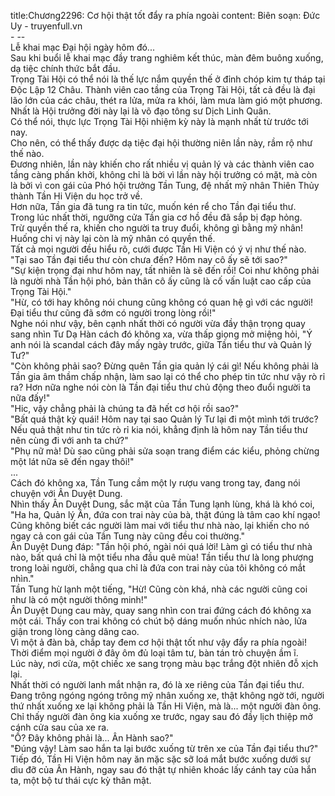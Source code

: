 title:Chương2296: Cơ hội thật tốt đẩy ra phía ngoài
content:
Biên soạn: Đức Uy - truyenfull.vn<br>- --<br>Lễ khai mạc Đại hội ngày hôm đó...<br>Sau khi buổi lễ khai mạc đầy trang nghiêm kết thúc, màn đêm buông xuống, dạ tiệc chính thức bắt đầu.<br>Trọng Tài Hội có thể nói là thế lực nắm quyền thế ở đỉnh chóp kim tự tháp tại Độc Lập 12 Châu. Thành viên cao tầng của Trọng Tài Hội, tất cả đều là đại lão lớn của các châu, thét ra lửa, mửa ra khói, làm mưa làm gió một phương. Nhất là Hội trưởng đời này lại là võ đạo tông sư Dịch Linh Quân.<br>Có thể nói, thực lực Trọng Tài Hội nhiệm kỳ này là mạnh nhất từ trước tới nay.<br>Cho nên, có thể thấy được dạ tiệc đại hội thường niên lần này, rầm rộ như thế nào.<br>Đương nhiên, lần này khiến cho rất nhiều vị quản lý và các thành viên cao tầng càng phấn khởi, không chỉ là bởi vì lần này hội trưởng có mặt, mà còn là bởi vì con gái của Phó hội trưởng Tần Tung, đệ nhất mỹ nhân Thiên Thủy thành Tần Hi Viện du học trở về.<br>Hơn nữa, Tần gia đã tung ra tin tức, muốn kén rể cho Tần đại tiểu thư.<br>Trong lúc nhất thời, ngưỡng cửa Tần gia cơ hồ đều đã sắp bị đạp hỏng.<br>Trừ quyền thế ra, khiến cho người ta truy đuổi, không gì bằng mỹ nhân! Huống chi vị này lại còn là mỹ nhân có quyền thế.<br>Tất cả mọi người đều hiểu rõ, cưới được Tần Hi Viện có ý vị như thế nào.<br>"Tại sao Tần đại tiểu thư còn chưa đến? Hôm nay cô ấy sẽ tới sao?"<br>"Sự kiện trọng đại như hôm nay, tất nhiên là sẽ đến rồi! Coi như không phải là người nhà Tần hội phó, bản thân cô ấy cũng là cố vấn luật cao cấp của Trọng Tài Hội."<br>"Hừ, có tới hay không nói chung cũng không có quan hệ gì với các người! Đại tiểu thư cũng đã sớm có người trong lòng rồi!"<br>Nghe nói như vậy, bên cạnh nhất thời có người vừa đầy thận trọng quay sang nhìn Tư Dạ Hàn cách đó không xa, vừa thấp giọng mở miệng hỏi, "Ý anh nói là scandal cách đây mấy ngày trước, giữa Tần tiểu thư và Quản lý Tư?"<br>"Còn không phải sao? Đừng quên Tần gia quản lý cái gì! Nếu không phải là Tần gia âm thầm chấp nhận, làm sao lại có thể cho phép tin tức như vậy rò rỉ ra? Hơn nữa nghe nói còn là Tần đại tiểu thư chủ động theo đuổi người ta nữa đấy!"<br>"Hic, vậy chẳng phải là chúng ta đã hết cơ hội rồi sao?"<br>"Bất quá thật kỳ quái! Hôm nay tại sao Quản lý Tư lại đi một mình tới trước? Nếu quả thật như tin tức rò rỉ kia nói, khẳng định là hôm nay Tần tiểu thư nên cùng đi với anh ta chứ?"<br>"Phụ nữ mà! Dù sao cũng phải sửa soạn trang điểm các kiểu, phỏng chừng một lát nữa sẽ đến ngay thôi!"<br>...<br>Cách đó không xa, Tần Tung cầm một ly rượu vang trong tay, đang nói chuyện với Ân Duyệt Dung.<br>Nhìn thấy Ân Duyệt Dung, sắc mặt của Tần Tung lạnh lùng, khá là khó coi, "Ha ha, Quản lý Ân, đứa con trai này của bà, thật đúng là tâm cao khí ngạo! Cũng không biết các người làm mai với tiểu thư nhà nào, lại khiến cho nó ngay cả con gái của Tần Tung này cũng đều coi thường."<br>Ân Duyệt Dung đáp: "Tần hội phó, ngài nói quá lời! Làm gì có tiểu thư nhà nào, bất quá chỉ là một tiểu nha đầu quê mùa! Tần tiểu thư là long phượng trong loài người, chẳng qua chỉ là đứa con trai này của tôi không có mắt nhìn."<br>Tần Tung hừ lạnh một tiếng, "Hừ! Cũng còn khá, nhà các người cũng coi như là có một người thông minh!"<br>Ân Duyệt Dung cau mày, quay sang nhìn con trai đứng cách đó không xa một cái. Thấy con trai không có chút bộ dáng muốn nhúc nhích nào, lửa giận trong lòng càng dâng cao.<br>Vì một ả đàn bà, chắp tay đem cơ hội thật tốt như vậy đẩy ra phía ngoài!<br>Thời điểm mọi người ở đây ôm đủ loại tâm tư, bàn tán trò chuyện ầm ĩ.<br>Lúc này, nơi cửa, một chiếc xe sang trọng màu bạc trắng đột nhiên đỗ xịch lại.<br>Nhất thời có người lanh mắt nhận ra, đó là xe riêng của Tần đại tiểu thư.<br>Đang trông ngóng ngóng trông mỹ nhân xuống xe, thật không ngờ tới, người thứ nhất xuống xe lại không phải là Tần Hi Viện, mà là... một người đàn ông.<br>Chỉ thấy người đàn ông kia xuống xe trước, ngay sau đó đầy lịch thiệp mở cánh cửa sau của xe ra.<br>"Ồ? Đây không phải là... Ân Hành sao?"<br>"Đúng vậy! Làm sao hắn ta lại bước xuống từ trên xe của Tần đại tiểu thư?"<br>Tiếp đó, Tần Hi Viện hôm nay ăn mặc sặc sỡ loá mắt bước xuống dưới sự dìu đỡ của Ân Hành, ngay sau đó thật tự nhiên khoác lấy cánh tay của hắn ta, một bộ tư thái cực kỳ thân mật.
